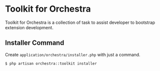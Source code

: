 # Toolkit for Orchestra

Toolkit for Orchestra is a collection of task to assist developer to bootstrap extension development. 

## Installer Command

Create `application/orchestra/installer.php` with just a command.

	$ php artisan orchestra::toolkit installer



